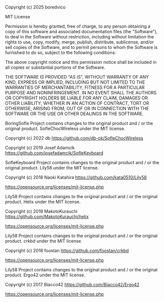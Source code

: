 Copyright (c) 2025 boredvico

MIT License

Permission is hereby granted, free of charge, to any person obtaining a copy
of this software and associated documentation files (the "Software"), to deal
in the Software without restriction, including without limitation the rights
to use, copy, modify, merge, publish, distribute, sublicense, and/or sell
copies of the Software, and to permit persons to whom the Software is
furnished to do so, subject to the following conditions:

The above copyright notice and this permission notice shall be included in all
copies or substantial portions of the Software.

THE SOFTWARE IS PROVIDED "AS IS", WITHOUT WARRANTY OF ANY KIND, EXPRESS OR
IMPLIED, INCLUDING BUT NOT LIMITED TO THE WARRANTIES OF MERCHANTABILITY,
FITNESS FOR A PARTICULAR PURPOSE AND NONINFRINGEMENT. IN NO EVENT SHALL THE
AUTHORS OR COPYRIGHT HOLDERS BE LIABLE FOR ANY CLAIM, DAMAGES OR OTHER
LIABILITY, WHETHER IN AN ACTION OF CONTRACT, TORT OR OTHERWISE, ARISING FROM,
OUT OF OR IN CONNECTION WITH THE SOFTWARE OR THE USE OR OTHER DEALINGS IN THE
SOFTWARE.

BoringSofle Project contains changes to the original product and / or the original product.
SofleChocWireless under the MIT license.

Copyright (c) 2022 db
https://github.com/db-ok/SofleChocWireless

Copyright (c) 2019 Josef Adamcik
https://github.com/josefadamcik/SofleKeyboard

SofleKeyboard Project contains changes to the original product and / or the original product.
Lily58 under the MIT license.

Copyright (c) 2018 Naoki Katahira
https://github.com/kata0510/Lily58

https://opensource.org/licenses/mit-license.php

Lily58 Project contains changes to the original product and / or the original product.
Helix under the MIT license.

Copyright (c) 2018 MakotoKurauchi
https://github.com/MakotoKurauchi/helix

https://opensource.org/licenses/mit-license.php

Lily58 Project contains changes to the original product and / or the original product.
crkbd under the MIT license.

Copyright (c) 2018 foostan
https://github.com/foostan/crkbd

https://opensource.org/licenses/mit-license.php

Lily58 Project contains changes to the original product and / or the original product.
Ergo42 under the MIT license.

Copyright (c) 2017 Biacco42
https://github.com/Biacco42/Ergo42

https://opensource.org/licenses/mit-license.php
